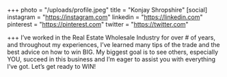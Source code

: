 +++
photo = "/uploads/profile.jpeg"
title = "Konjay Shropshire"
[social]
instagram = "https://instagram.com"
linkedin = "https://linkedin.com"
pinterest = "https://pinterest.com"
twitter = "https://twitter.com"

+++
I’ve worked in the Real Estate Wholesale Industry for over # of years, and throughout my experiences, I’ve learned many tips of the trade and the best advice on how to win BIG. My biggest goal is to see others, especially YOU, succeed in this business and I’m eager to assist you with everything I’ve got. Let’s get ready to WIN!